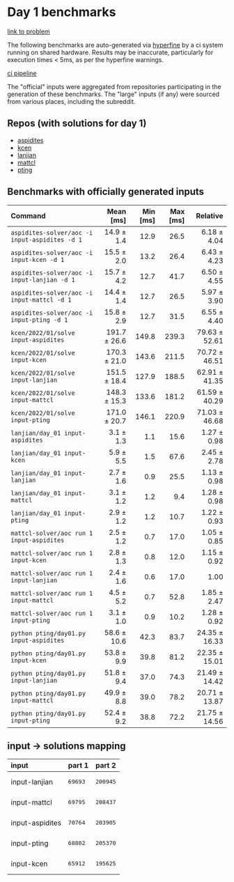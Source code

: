# Day 1 benchmarks

[link to problem](http://adventofcode.com/2022/day/1)

The following benchmarks are auto-generated via [hyperfine](https://github.com/sharkdp/hyperfine) by a ci system running on shared hardware. Results may be inaccurate, particularly for execution times < 5ms, as per the hyperfine warnings.

[ci pipeline](http://ci.papercode.net:8080/teams/aoc2022/pipelines/aoc-compare-2022)

The "official" inputs were aggregated from repositories participating in the generation of these benchmarks. The "large" inputs (if any) were sourced from various places, including the subreddit.

## Repos (with solutions for day 1)


- [aspidites](https://github.com/aspidites/aoc2022)
- [kcen](https://github.com/kcen/AdventOfCode)
- [lanjian](https://github.com/LanJian/aoc-2022)
- [mattcl](https://github.com/mattcl/aoc2022)
- [pting](https://github.com/pting/aoc2022)

## Benchmarks with officially generated inputs
| Command | Mean [ms] | Min [ms] | Max [ms] | Relative |
|:---|---:|---:|---:|---:|
| `aspidites-solver/aoc -i input-aspidites -d 1` | 14.9 ± 1.4 | 12.9 | 26.5 | 6.18 ± 4.04 |
| `aspidites-solver/aoc -i input-kcen -d 1` | 15.5 ± 2.0 | 13.2 | 26.4 | 6.43 ± 4.23 |
| `aspidites-solver/aoc -i input-lanjian -d 1` | 15.7 ± 4.2 | 12.7 | 41.7 | 6.50 ± 4.55 |
| `aspidites-solver/aoc -i input-mattcl -d 1` | 14.4 ± 1.4 | 12.7 | 26.5 | 5.97 ± 3.90 |
| `aspidites-solver/aoc -i input-pting -d 1` | 15.8 ± 2.9 | 12.7 | 31.5 | 6.55 ± 4.40 |
| `kcen/2022/01/solve input-aspidites` | 191.7 ± 26.6 | 149.8 | 239.3 | 79.63 ± 52.61 |
| `kcen/2022/01/solve input-kcen` | 170.3 ± 21.0 | 143.6 | 211.5 | 70.72 ± 46.51 |
| `kcen/2022/01/solve input-lanjian` | 151.5 ± 18.4 | 127.9 | 188.5 | 62.91 ± 41.35 |
| `kcen/2022/01/solve input-mattcl` | 148.3 ± 15.3 | 133.6 | 181.2 | 61.59 ± 40.29 |
| `kcen/2022/01/solve input-pting` | 171.0 ± 20.7 | 146.1 | 220.9 | 71.03 ± 46.68 |
| `lanjian/day_01 input-aspidites` | 3.1 ± 1.3 | 1.1 | 15.6 | 1.27 ± 0.98 |
| `lanjian/day_01 input-kcen` | 5.9 ± 5.5 | 1.5 | 67.6 | 2.45 ± 2.78 |
| `lanjian/day_01 input-lanjian` | 2.7 ± 1.6 | 0.9 | 25.5 | 1.13 ± 0.98 |
| `lanjian/day_01 input-mattcl` | 3.1 ± 1.2 | 1.2 | 9.4 | 1.28 ± 0.98 |
| `lanjian/day_01 input-pting` | 2.9 ± 1.2 | 1.2 | 10.7 | 1.22 ± 0.93 |
| `mattcl-solver/aoc run 1 input-aspidites` | 2.5 ± 1.2 | 0.7 | 17.0 | 1.05 ± 0.85 |
| `mattcl-solver/aoc run 1 input-kcen` | 2.8 ± 1.3 | 0.8 | 12.0 | 1.15 ± 0.92 |
| `mattcl-solver/aoc run 1 input-lanjian` | 2.4 ± 1.6 | 0.6 | 17.0 | 1.00 |
| `mattcl-solver/aoc run 1 input-mattcl` | 4.5 ± 5.2 | 0.7 | 52.8 | 1.85 ± 2.47 |
| `mattcl-solver/aoc run 1 input-pting` | 3.1 ± 1.0 | 0.9 | 10.2 | 1.28 ± 0.92 |
| `python pting/day01.py input-aspidites` | 58.6 ± 10.6 | 42.3 | 83.7 | 24.35 ± 16.33 |
| `python pting/day01.py input-kcen` | 53.8 ± 9.9 | 39.8 | 81.2 | 22.35 ± 15.01 |
| `python pting/day01.py input-lanjian` | 51.8 ± 9.4 | 37.0 | 74.3 | 21.49 ± 14.42 |
| `python pting/day01.py input-mattcl` | 49.9 ± 8.8 | 39.0 | 78.2 | 20.71 ± 13.87 |
| `python pting/day01.py input-pting` | 52.4 ± 9.2 | 38.8 | 72.2 | 21.75 ± 14.56 |

## input -> solutions mapping
|input|part 1|part 2|
|:---|:---|:---|
|input-lanjian|<pre>69693</pre>|<pre>200945</pre>|
|input-mattcl|<pre>69795</pre>|<pre>208437</pre>|
|input-aspidites|<pre>70764</pre>|<pre>203905</pre>|
|input-pting|<pre>68802</pre>|<pre>205370</pre>|
|input-kcen|<pre>65912</pre>|<pre>195625</pre>|
